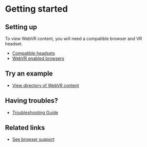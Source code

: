 <!--
title: Getting started
-->

# Getting started

## Setting up

To view WebVR content, you will need a compatible browser and VR headset.

* [Compatible headsets](/headsets/)
* [WebVR enabled browsers](/browsers/)

## Try an example

* [View directory of WebVR content](/directory/)


## Having troubles?

* [Troubleshooting Guide](/getting-started/troubleshooting)

## Related links

* [See browser support](https://iswebvrready.org/)
